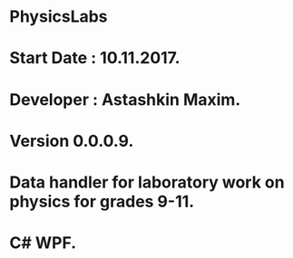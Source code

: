 # PhysicsLabs
# Start Date : 10.11.2017.
# Developer : Astashkin Maxim.
# Version 0.0.0.9.
# Data handler for laboratory work on physics for grades 9-11.
# C# WPF.




